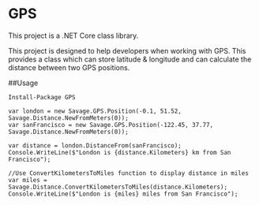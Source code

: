 # GPS
This project is a .NET Core class library.

This project is designed to help developers when working with GPS. This provides a class which can store latitude & longitude and can calculate the distance between two GPS positions.

##Usage

`Install-Package GPS`

```
var london = new Savage.GPS.Position(-0.1, 51.52, Savage.Distance.NewFromMeters(0));
var sanFrancisco = new Savage.GPS.Position(-122.45, 37.77, Savage.Distance.NewFromMeters(0));

var distance = london.DistanceFrom(sanFrancisco);
Console.WriteLine($"London is {distance.Kilometers} km from San Francisco");

//Use ConvertKilometersToMiles function to display distance in miles
var miles = Savage.Distance.ConvertKilometersToMiles(distance.Kilometers);
Console.WriteLine($"London is {miles} miles from San Francisco");
```
